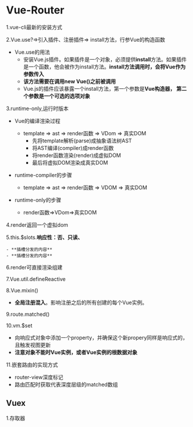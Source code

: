 # Vue-Router



1.vue-cli最新的安装方式

2.Vue.use?=>引入插件、注册插件=> install方法，行参Vue的构造函数

- Vue.use的用法
  - 安装Vue.js插件。如果插件是一个对象，必须提供**install**方法。如果插件是一个函数，他会被作为install方法。**install方法调用时，会将Vue作为参数传入**
  - **该方法需要在调用new Vue()之前被调用**
  - Vue.js的插件应该暴露一个install方法，第一个参数是**Vue构造器， 第二个参数是一个可选的选项对象**

3.runtime-only,运行时版本

- Vue的编译渲染过程
  - template => ast => render函数 => VDom => 真实DOM
    - 先将template解析(parse)成抽象语法树AST
    - 将AST编译(compiler)成render函数
    - 将render函数渲染(render)成虚拟DOM
    - 最后将虚拟DOM渲染成真实DOM

- runtime-compiler的步骤
  - template => ast => render函数 => VDOM => 真实DOM
- runtime-only的步骤
  - render函数=>VDom=>真实DOM

4.render返回一个虚拟dom

5.this.$slots.**响应性：否、只读、**

	- **插槽分发的内容**
	- **插槽分发的内容**

6.render可直接渲染组建

7.Vue.util.defineReactive

8.Vue.mixin()

- **全局注册混入**。影响注册之后的所有创建的每个Vue实例。

9.route.matched()

10.vm.$set

- 向响应式对象中添加一个property，并确保这个新propery同样是响应式的，且触发视图更新
- **注意对象不能时Vue实例，或者Vue实例的根数据对象**

11.嵌套路由的实现方式

- router-view深度标记
- 路由匹配时获取代表深度层级的matched数组

## Vuex

1.存取器

